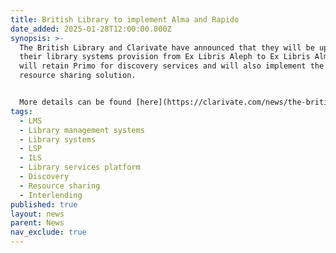 ```yaml
---
title: British Library to implement Alma and Rapido
date_added: 2025-01-28T12:00:00.000Z
synopsis: >-
  The British Library and Clarivate have announced that they will be upgrading
  their library systems provision from Ex Libris Aleph to Ex Libris Alma. They
  will retain Primo for discovery services and will also implement the Rapido
  resource sharing solution.


  More details can be found [here](https://clarivate.com/news/the-british-library-selects-clarivate-to-provide-library-services-and-discovery-platforms/)
tags:
  - LMS
  - Library management systems
  - Library systems
  - LSP
  - ILS
  - Library services platform
  - Discovery
  - Resource sharing
  - Interlending
published: true
layout: news
parent: News
nav_exclude: true
---
```

